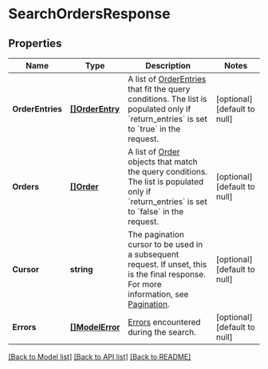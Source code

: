 # SearchOrdersResponse

## Properties
Name | Type | Description | Notes
------------ | ------------- | ------------- | -------------
**OrderEntries** | [**[]OrderEntry**](OrderEntry.md) | A list of [OrderEntries](https://developer.squareup.com/reference/square_2024-07-17/objects/OrderEntry) that fit the query conditions. The list is populated only if &#x60;return_entries&#x60; is set to &#x60;true&#x60; in the request. | [optional] [default to null]
**Orders** | [**[]Order**](Order.md) | A list of [Order](https://developer.squareup.com/reference/square_2024-07-17/objects/Order) objects that match the query conditions. The list is populated only if &#x60;return_entries&#x60; is set to &#x60;false&#x60; in the request. | [optional] [default to null]
**Cursor** | **string** | The pagination cursor to be used in a subsequent request. If unset, this is the final response. For more information, see [Pagination](https://developer.squareup.com/docs/build-basics/common-api-patterns/pagination). | [optional] [default to null]
**Errors** | [**[]ModelError**](Error.md) | [Errors](https://developer.squareup.com/reference/square_2024-07-17/objects/Error) encountered during the search. | [optional] [default to null]

[[Back to Model list]](../README.md#documentation-for-models) [[Back to API list]](../README.md#documentation-for-api-endpoints) [[Back to README]](../README.md)

